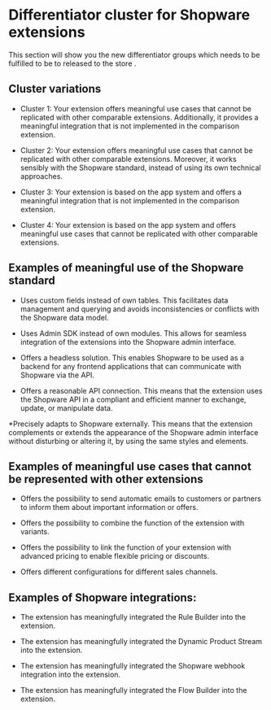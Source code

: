 # Differentiator cluster for Shopware extensions

This section will show you the new differentiator groups which needs to be fulfilled to be to released to the store .

## Cluster variations

* Cluster 1: Your extension offers meaningful use cases that cannot be replicated with other comparable extensions. Additionally, it provides a meaningful integration that is not implemented in the comparison extension.

* Cluster 2: Your extension offers meaningful use cases that cannot be replicated with other comparable extensions. Moreover, it works sensibly with the Shopware standard, instead of using its own technical approaches.

* Cluster 3: Your extension is based on the app system and offers a meaningful integration that is not implemented in the comparison extension.

* Cluster 4: Your extension is based on the app system and offers meaningful use cases that cannot be replicated with other comparable extensions.


## Examples of meaningful use of the Shopware standard 

* Uses custom fields instead of own tables. This facilitates data management and querying and avoids inconsistencies or conflicts with the Shopware data model.

* Uses Admin SDK instead of own modules. This allows for seamless integration of the extensions into the Shopware admin interface.

* Offers a headless solution. This enables Shopware to be used as a backend for any frontend applications that can communicate with Shopware via the API.

* Offers a reasonable API connection. This means that the extension uses the Shopware API in a compliant and efficient manner to exchange, update, or manipulate data.

*Precisely adapts to Shopware externally. This means that the extension complements or extends the appearance of the Shopware admin interface without disturbing or altering it, by using the same styles and elements.


## Examples of meaningful use cases that cannot be represented with other extensions

* Offers the possibility to send automatic emails to customers or partners to inform them about important information or offers.

* Offers the possibility to combine the function of the extension with variants.

* Offers the possibility to link the function of your extension with advanced pricing to enable flexible pricing or discounts.

* Offers different configurations for different sales channels.


## Examples of Shopware integrations:

* The extension has meaningfully integrated the Rule Builder into the extension.

* The extension has meaningfully integrated the Dynamic Product Stream into the extension.

* The extension has meaningfully integrated the Shopware webhook integration into the extension.

* The extension has meaningfully integrated the Flow Builder into the extension.
